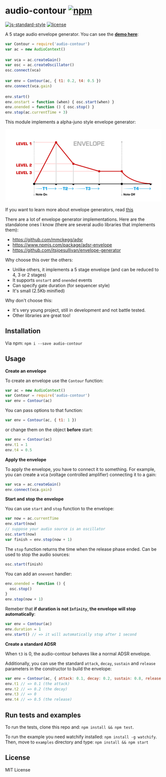 # audio-contour [![npm](https://img.shields.io/npm/v/audio-contour.svg?style=flat-square)](https://www.npmjs.com/package/audio-contour)

[![js-standard-style](https://img.shields.io/badge/code%20style-standard-brightgreen.svg?style=flat-square)](https://github.com/feross/standard) [![license](https://img.shields.io/npm/l/audio-contour.svg?style=flat-square)](https://www.npmjs.com/package/audio-contour)

A 5 stage audio envelope generator. You can see the **[demo here](https://danigb.github.io/audio-contour/example)**:

```js
var Contour = require('audio-contour')
var ac = new AudioContext()

var vca = ac.createGain()
var osc = ac.createOscillator()
osc.connect(vca)

var env = Contour(ac, { t1: 0.2, t4: 0.5 })
env.connect(vca.gain)

env.start()
env.onstart = function (when) { osc.start(when) }
env.onended = function () { osc.stop() }
env.stop(ac.currentTime + 3)
```

This module implements a alpha-juno style envelope generator:

![Envelope Diagram from audiorealism.se](env.png?raw=true)

If you want to learn more about envelope generators, read [this](https://github.com/micjamking/synth-secrets/blob/master/part-8.md)

There are a lot of envelope generator implementations. Here are the standalone ones I know (there are several audio libraries that implements them):

- https://github.com/mmckegg/adsr
- https://www.npmjs.com/package/adsr-envelope
- https://github.com/itsjoesullivan/envelope-generator

Why choose this over the others:

- Unlike others, it implements a 5 stage envelope (and can be reduced to 4, 3 or 2 stages)
- It supports `onstart` and `onended` events
- Can specify gate duration (for sequencer style)
- It's small (2.5Kb minified)

Why don't choose this:

- It's very young project, still in development and not battle tested.
- Other libraries are great too!

## Installation

Via npm: `npm i --save audio-contour`

## Usage

**Create an envelope**

To create an envelope use the `Contour` function:

```js
var ac = new AudioContext()
var Contour = require('audio-contour')
var env = Contour(ac)
```

You can pass options to that function:

```js
var env = Contour(ac, { t1: 1 })
```

or change them on the object **before** start:

```js
var env = Contour(ac)
env.t1 = 1
env.t4 = 0.5
```

**Apply the envelope**

To apply the envelope, you have to connect it to something. For example, you can create a vca (voltage controlled amplifier) connecting it to a gain:

```js
var vca = ac.createGain()
env.connect(vca.gain)
```

**Start and stop the envelope**

You can use `start` and `stop` function to the envelope:

```js
var now = ac.currentTime
env.start(now)
// suppose your audio source is an oscillator
osc.start(now)
var finish = env.stop(now + 1)
```

The `stop` function returns the time when the release phase ended. Can be used to stop the audio sources:

```js
osc.start(finish)
```

You can add an `onevent` handler:

```js
env.onended = function () {
  osc.stop()
}
env.stop(now + 1)
```

Remeber that **if duration is not `Infinity`, the envelope will stop automatically**:

```js
var env = Contour(ac)
env.duration = 1
env.start() // => it will automatically stop after 1 second
```


**Create a standard ADSR**

When `t3` is 0, the audio-contour behaves like a normal ADSR envelope.

Additionally, you can use the standard `attack`, `decay`, `sustain` and `release` parameters in the constructor to build the envelope:

```js
var env = Contour(ac, { attack: 0.1, decay: 0.2, sustain: 0.8, release: 0.5 })
env.t1 // => 0.1 (the attack)
env.t2 // => 0.2 (the decay)
env.t3 // => 0
env.t4 // => 0.5 (the release)
```

## Run tests and examples

To run the tests, clone this repo and: `npm install && npm test`.

To run the example you need watchify installed: `npm install -g watchify`. Then, move to `examples` directory and type: `npm install && npm start`


## License

MIT License

